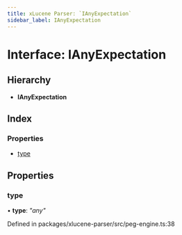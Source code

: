 ```yaml
---
title: xLucene Parser: `IAnyExpectation`
sidebar_label: IAnyExpectation
---
```


# Interface: IAnyExpectation

## Hierarchy

* **IAnyExpectation**

## Index

### Properties

* [type](ianyexpectation.md#type)

## Properties

###  type

• **type**: *"any"*

Defined in packages/xlucene-parser/src/peg-engine.ts:38
